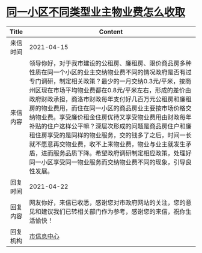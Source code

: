# <a href="http://www.shangluo.gov.cn/zmhd/ldxxxx.jsp?urltype=leadermail.LeaderMailContentUrl&wbtreeid=1112&leadermailid=7161">同一小区不同类型业主物业费怎么收取</a>
| Title |                                                                                                                                                                   Content                                                                                                                                                                    |
|:-----:|----------------------------------------------------------------------------------------------------------------------------------------------------------------------------------------------------------------------------------------------------------------------------------------------------------------------------------------------|
| 来信时间  | 2021-04-15                                                                                                                                                                                                                                                                                                                                   |
| 来信内容  | 领导你好，对于我市建设的公租房、廉租房、限价商品房多种性质在同一个小区的业主交纳物业费不同的情况政府是否有过专门调研，制定相关政策？最少的一月交纳0.3元/平米，按商州区现在市场平均物业费都在0.8元/平米左右，形成的差价由政府财政承担，商洛市财政每年支付好几百万元公租房和廉租房的物业费用，而住在同一小区的商品房业主要按市场价格交纳物业费。享受廉价租金住房优待又享受物业费用由财政每年补贴的住户这样公平嘛？深层次形成的问题是商品房住户和廉租住房享受的是同样的物业服务，交的钱多了之后，时间一长就不愿意再交物业费，收不上来物业费，物业与业主就发生矛盾，进而服务品质下降。希望政府调研制定相应政策，处理好同一小区享受同一物业服务而交纳物业费不同的现象，引导良性发展。 |
| 回复时间  | 2021-04-22                                                                                                                                                                                                                                                                                                                                   |
| 回复内容  | 网友你好，来信已收悉，感谢您对市政府网站的关注，您的意见和建议我们已转相关部门作为参考，感谢您的来信，祝你生活愉快！                                                                                                                                                                                                                                                                                   |
| 回复机构  | <a href="../../categories/agencies/市信息中心.md">市信息中心</a>                                                                                                                                                                                                                                                                                         |